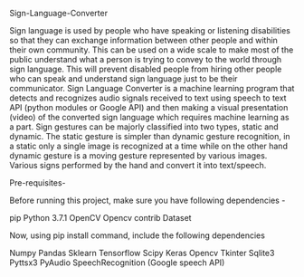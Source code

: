 Sign-Language-Converter

Sign language is used by people who have speaking or listening disabilities so that they can
exchange information between other people and within their own community. This can be used
on a wide scale to make most of the public understand what a person is trying to convey to the
world through sign language. This will prevent disabled people from hiring other people who can
speak and understand sign language just to be their communicator.
Sign Language Converter is a machine learning program that detects and recognizes audio signals
received to text using speech to text API (python modules or Google API) and then making a visual
presentation (video) of the converted sign language which requires machine learning as a part.
Sign gestures can be majorly classified into two types, static and dynamic. The static gesture is
simpler than dynamic gesture recognition, in a static only a single image is recognized at a time
while on the other hand dynamic gesture is a moving gesture represented by various images.
Various signs performed by the hand and convert it into text/speech.


Pre-requisites-

Before running this project, make sure you have following dependencies -

pip
Python 3.7.1
OpenCV
Opencv contrib
Dataset


Now, using pip install command, include the following dependencies

Numpy
Pandas
Sklearn
Tensorflow
Scipy
Keras
Opencv
Tkinter
Sqlite3
Pyttsx3
PyAudio
SpeechRecognition (Google speech API)
